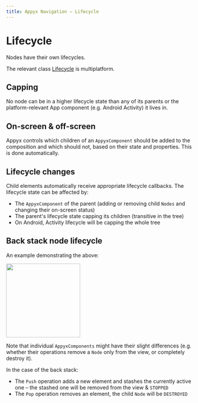 ```yaml
---
title: Appyx Navigation – Lifecycle
---
```


# Lifecycle

Nodes have their own lifecycles.

The relevant class [Lifecycle](../multiplatform.md#lifecycle) is multiplatform.


## Capping

No node can be in a higher lifecycle state than any of its parents or the platform-relevant App component (e.g. Android Activity) it lives in.


## On-screen & off-screen

Appyx controls which children of an `AppyxComponent` should be added to the composition and which should not, based on their state and properties. This is done automatically.


## Lifecycle changes

Child elements automatically receive appropriate lifecycle callbacks. The lifecycle state can be affected by:

- The `AppyxComponent` of the parent (adding or removing child `Nodes` and changing their on-screen status)
- The parent's lifecycle state capping its children (transitive in the tree)
- On Android, Activity lifecycle will be capping the whole tree


## Back stack node lifecycle

An example demonstrating the above:

<img src="https://i.imgur.com/WlcQHqV.gif" width="200">

Note that individual `AppyxComponents` might have their slight differences (e.g. whether their operations remove a `Node` only from the view, or completely destroy it).

In the case of the back stack:

- The `Push` operation adds a new element and stashes the currently active one – the stashed one will be removed from the view & `STOPPED`
- The `Pop` operation removes an element, the child `Node` will be `DESTROYED`
